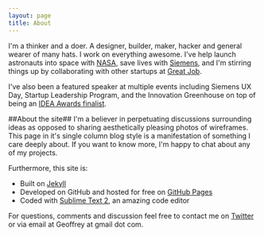 ```yaml
---
layout: page
title: About
---
```


I'm a thinker and a doer.  A designer, builder, maker, hacker and general wearer of many hats.  I work on everything awesome.  I've help launch astronauts into space with [NASA](http://geoffreybyers.github.io/projects), save lives with [Siemens](http://geoffreybyers.github.io/projects), and I'm stirring things up by collaborating with other startups at [Great Job](http://geoffreybyers.github.io/projects).  

I've also been a featured speaker at multiple events including Siemens UX Day, Startup Leadership Program, and the Innovation Greenhouse on top of being an [IDEA Awards finalist](http://www.idsa.org/category/tags/idea-2011-finalist-student).

##About the site##
I'm a believer in perpetuating discussions surrounding ideas as opposed to sharing aesthetically pleasing photos of wireframes.  This page in it's single column blog style is a manifestation of something I care deeply about.  If you want to know more, I'm happy to chat about any of my projects.

Furthermore, this site is:

* Built on [Jekyll](http://jekyllrb.com)
* Developed on GitHub and hosted for free on [GitHub Pages](https://pages.github.com)
* Coded with [Sublime Text 2](http://sublimetext.com), an amazing code editor

For questions, comments and discussion feel free to contact me on [Twitter](https://twitter.com/geoffreybyers) or via email at Geoffrey at gmail dot com.